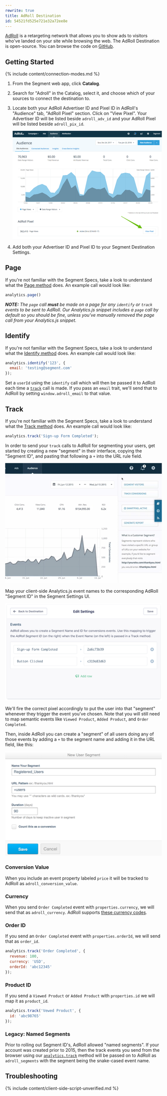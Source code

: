 ```yaml
---
rewrite: true
title: AdRoll Destination
id: 54521fd525e721e32a72ee8e
---
```

[AdRoll](https://adroll.com/) is a retargeting network that allows you to show ads to visitors who've landed on your site while browsing the web. The AdRoll Destination is open-source. You can browse the code on [GitHub](https://github.com/segment-integrations/analytics.js-integration-adroll).

## Getting Started

{% include content/connection-modes.md %}

1. From the Segment web app, click **Catalog**.
2. Search for "Adroll" in the Catalog, select it, and choose which of your sources to connect the destination to.
3. Locate both your AdRoll Advertiser ID and Pixel ID in AdRoll's "Audience" tab, "AdRoll Pixel" section. Click on "View Pixel". Your Advertiser ID will be listed beside `adroll_adv_id` and your AdRoll Pixel will be listed beside `adroll_pix_id`.

    ![A screenshot of the Adroll Audience page, with Site Audiences selected. A green arrow points to the Adroll Pixel "View Pixel" button.](images/adroll-pixel.png)

4. Add both your Advertiser ID and Pixel ID to your Segment Destination Settings.

## Page

If you're not familiar with the Segment Specs, take a look to understand what the [Page method](/docs/connections/spec/page/) does. An example call would look like:
```javascript
analytics.page()
```
_**NOTE:** The `page` call **must** be made on a page for any `identify` or `track` events to be sent to AdRoll. Our Analytics.js snippet includes a `page` call by default so you should be fine, unless you've manually removed the page call from your Analytics.js snippet._

## Identify

If you're not familiar with the Segment Specs, take a look to understand what the [Identify method](/docs/connections/spec/identify/) does. An example call would look like:
```javascript
analytics.identify('123', {
  email: 'testing@segment.com'
});
```
Set a `userId` using the `identify` call which will then be passed it to AdRoll each time a [`track`](/docs/connections/destinations/catalog/adroll/#track) call is made. If you pass an `email` trait, we'll send that to AdRoll by setting `window.adroll_email` to that value.


## Track

If you're not familiar with the Segment Specs, take a look to understand what the [Track method](/docs/connections/spec/track/) does. An example call would look like:
```javascript
analytics.track('Sign-up Form Completed');
```
In order to send your `track` calls to AdRoll for segmenting your users, get started by creating a new "segment" in their interface, copying the "Segment ID", and pasting that following a `+` into the URL rule field.

   ![An animation that creates a new user segment in Adroll using the instructions in the preceding paragraph](images/adrollSegmentId.gif)

Map your client-side Analytics.js event names to the corresponding AdRoll "Segment ID" in the Segment Settings UI.

   ![A screenshot of the Events settings in the Adroll destination settings within Segment, with two custom events, Sign-up Form Completed and Button Clicked.](images/segmentmapping.png)

We'll fire the correct pixel accordingly to put the user into that "segment" whenever they trigger the event you've chosen. Note that you will still need to map semantic events like `Viewed Product`, `Added Product`, and `Order Completed`.

Then, inside AdRoll you can create a "segment" of all users doing any of those events by adding a `+` to the segment name and adding it in the URL field, like this:

   ![A screenshot of the  New User Segment page in Adroll, with a specified name, url pattern, and duration.](images/adroll-mapping.png)

### Conversion Value

When you include an event property labeled `price` it will be tracked to AdRoll as `adroll_conversion_value`.

### Currency

When you send `Order Completed` event with `properties.currency`, we will send that as `adroll_currency`. AdRoll supports [these currency codes](https://help.adroll.com/hc/en-us/articles/213429827-Currency-Codes).

### Order ID

If you send an `Order Completed` event with `properties.orderId`, we will send that as `order_id`.

```javascript
analytics.track('Order Completed', {
  revenue: 100,
  currency: 'USD',
  orderId: 'abc12345'
});
```

### Product ID

If you send a `Viewed Product` or `Added Product` with `properties.id` we will map it as `product_id`.

```Javascript
analytics.track('Vewed Product', {
  id: 'abc98765'
});
```

### **Legacy:** Named Segments

Prior to rolling out Segment ID's, AdRoll allowed "named segments". If your account was created prior to 2015, then the track events you send from the browser using our [`analytics.track`](/docs/connections/destinations/catalog/adroll/#track) method will be passed on to AdRoll as `adroll_segments` with the segment being the snake-cased event name.

## Troubleshooting

{% include content/client-side-script-unverified.md %}
